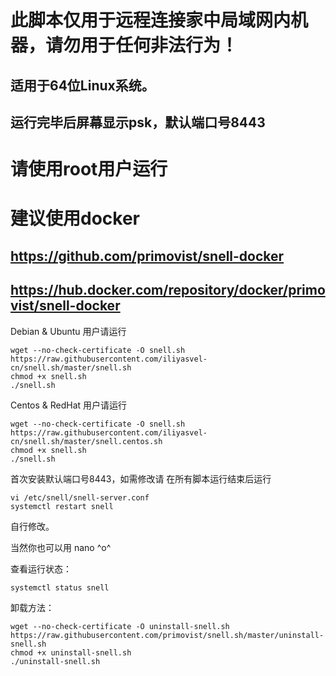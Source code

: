 # 此脚本仅用于远程连接家中局域网内机器，请勿用于任何非法行为！
## 适用于64位Linux系统。
## 运行完毕后屏幕显示psk，默认端口号8443
# 请使用root用户运行
# 建议使用docker
## https://github.com/primovist/snell-docker
## https://hub.docker.com/repository/docker/primovist/snell-docker

Debian & Ubuntu 用户请运行

```
wget --no-check-certificate -O snell.sh https://raw.githubusercontent.com/iliyasvel-cn/snell.sh/master/snell.sh
chmod +x snell.sh
./snell.sh
```

Centos & RedHat 用户请运行

```
wget --no-check-certificate -O snell.sh https://raw.githubusercontent.com/iliyasvel-cn/snell.sh/master/snell.centos.sh
chmod +x snell.sh
./snell.sh
```

首次安装默认端口号8443，如需修改请
在所有脚本运行结束后运行

```
vi /etc/snell/snell-server.conf
systemctl restart snell
```

自行修改。

当然你也可以用 nano ^o^

查看运行状态：

```
systemctl status snell
```

卸载方法：

```
wget --no-check-certificate -O uninstall-snell.sh https://raw.githubusercontent.com/primovist/snell.sh/master/uninstall-snell.sh
chmod +x uninstall-snell.sh
./uninstall-snell.sh
```
